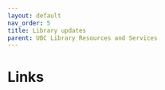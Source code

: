 ```yaml
---
layout: default
nav_order: 5
title: Library updates
parent: UBC Library Resources and Services
---
```


# Links
